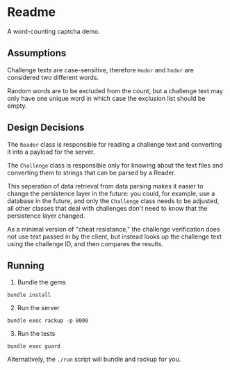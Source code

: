 # Readme

A word-counting captcha demo.

## Assumptions

Challenge texts are case-sensitive, therefore
`Hodor` and `hodor` are considered two different words.

Random words are to be excluded from the count, but a
challenge text may only have one unique word in
which case the exclusion list should be empty.

## Design Decisions

The `Reader` class is responsible for reading a
challenge text and converting it into a payload
for the server.

The `Challenge` class is responsible only for knowing
about the text files and converting them to strings
that can be parsed by a Reader.

This seperation of data retrieval from data parsing
makes it easier to change the persistence layer in
the future: you could, for example, use a database in
the future, and only the `Challenge` class needs to
be adjusted, all other classes that deal with
challenges don't need to know that the persistence
layer changed.

As a minimal version of "cheat resistance," the
challenge verification does not use text passed in
by the client, but instead looks up the challenge
text using the challenge ID, and then compares the
results.

## Running

1. Bundle the gems

`bundle install`

2. Run the server

`bundle exec rackup -p 8000`

3. Run the tests

`bundle exec guard`

Alternatively, the `./run` script will
bundle and rackup for you.
